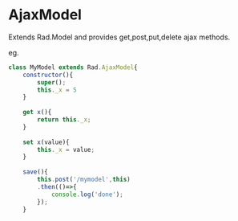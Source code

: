 # AjaxModel

Extends Rad.Model and provides get,post,put,delete ajax methods.

eg.
```javascript
class MyModel extends Rad.AjaxModel{
    constructor(){
        super();
        this._x = 5
    }
    
    get x(){
        return this._x;
    }
    
    set x(value){
        this._x = value;
    }
    
    save(){
        this.post('/mymodel',this)
        .then(()=>{
            console.log('done');
        });
    }
```